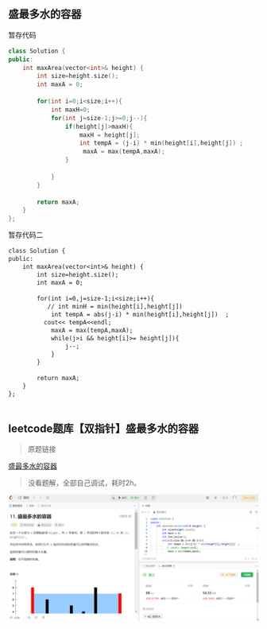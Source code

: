 ## 盛最多水的容器

暂存代码

```c++
class Solution {
public:
    int maxArea(vector<int>& height) {
        int size=height.size();
        int maxA = 0;

        for(int i=0;i<size;i++){
            int maxH=0;
            for(int j=size-1;j>=0;j--){
                if(height[j]>maxH){
                    maxH = height[j];
                    int tempA = (j-i) * min(height[i],height[j]) ;
                     maxA = max(tempA,maxA);
                }

            }
        }

        return maxA;
    }
};
```

暂存代码二

```
class Solution {
public:
    int maxArea(vector<int>& height) {
        int size=height.size();
        int maxA = 0;

        for(int i=0,j=size-1;i<size;i++){
           // int minH = min(height[i],height[j])
            int tempA = abs(j-i) * min(height[i],height[j])  ;
          cout<< tempA<<endl;
            maxA = max(tempA,maxA);
            while(j>i && height[i]>= height[j]){
                j--;     
            }   
        }

        return maxA;
    }
};


```



## leetcode题库【双指针】盛最多水的容器

> 原题链接

[盛最多水的容器](https://leetcode.cn/problems/container-with-most-water/)

> 没看题解，全部自己调试，耗时2h。

![image-20230922113612875](https://raw.githubusercontent.com/zhaodong462502/markdownImage/master/blogingimage-20230922113612875.png)

